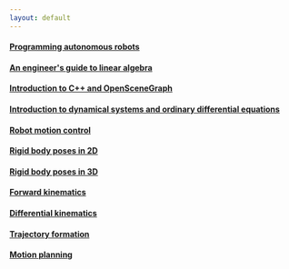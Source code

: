 ```yaml
---
layout: default
---
```


#### [Programming autonomous robots](blog/robot-programming) 

#### [An engineer's guide to linear algebra](blog/linear-algebra) 

#### [Introduction to C++ and OpenSceneGraph](blog/C++)

#### [Introduction to dynamical systems and ordinary differential equations](blog/dynamical-systems)

#### [Robot motion control](blog/motion-control)

#### [Rigid body poses in 2D](blog/poses)

#### [Rigid body poses in 3D](blog/poses3)

#### [Forward kinematics](blog/forward-kinematics)

#### [Differential kinematics](blog/differential-kinematics)

#### [Trajectory formation](blog/traj)

#### [Motion planning](blog/motion-planning)


